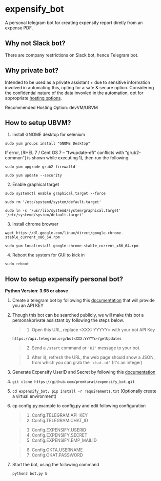 # expensify_bot

A personal telegram bot for creating expensify report diretly from an expense PDF.

## Why not Slack bot?

There are company restrictions on Slack bot, hence Telegram bot.

## Why private bot?

Intended to be used as a private assistant + due to sensitive information involved in automating this, opting for a safe & secure option.
Considering the confidential nature of the data invovled in the automation, opt for appropriate [hosting options](https://github.com/python-telegram-bot/python-telegram-bot/wiki/Where-to-host-Telegram-Bots).

Recommended Hosting Option: devVM/UBVM

## How to setup UBVM?

1. Install GNOME desktop for selenium

`sudo yum groups install "GNOME Desktop"`

 If error, [RHEL 7 / Cent OS 7 – “fwupdate-efi” conflicts with “grub2-common”] is shown while executing 1), then run the following

`sudo yum upgrade grub2 firewalld`

`sudo yum update --security`

2. Enable graphical target

`sudo systemctl enable graphical.target --force`

`sudo rm '/etc/systemd/system/default.target'`

`sudo ln -s '/usr/lib/systemd/system/graphical.target' '/etc/systemd/system/default.target'`

3. Install chrome browser

`wget https://dl.google.com/linux/direct/google-chrome-stable_current_x86_64.rpm`

`sudo yum localinstall google-chrome-stable_current_x86_64.rpm`

4. Reboot the system for GUI to kick in

`sudo reboot`


## How to setup expensify personal bot?

**Python Version: 3.65 or above**

1. Create a telegram bot by following this [documentation](https://core.telegram.org/bots/#3-how-do-i-create-a-bot) that will provide you an API KEY

2. Though this bot can be searched publicly, we will make this bot a personal/private assistant by following the steps below.

    >1. Open this URL, replace <XXX: YYYYY> with your bot API Key

    `https://api.telegram.org/bot<XXX:YYYYY>/getUpdates`

    >2. Send a `/start` command or `'Hi'` message to your bot.

    >3. After ii), refresh the URL, the web page should show a JSON, from which you can grab the `'chat.id'` (It's an integer)

3. Generate Expensify UserID and Secret by following this [documentation](https://integrations.expensify.com/Integration-Server/doc/#authentication)

4. `git clone https://github.com/premkarat/expensify_bot.git`

5. `cd expensify_bot; pip install -r requirements.txt` (Optionally create a virtual environment)

6. cp config.py.example to config.py and edit following configuration

    > 1. Config.TELEGRAM.API_KEY
    > 2. Config.TELEGRAM.CHAT_ID

    > 3. Config.EXPENSIFY.USERID
    > 4. Config.EXPENSIFY.SECRET
    > 5. Config.EXPENSIFY.EMP_MAILID

    > 6. Config.OKTA.USERNAME
    > 7. Config.OKAT.PASSWORD

7. Start the bot, using the following command

    `python3 bot.py &`
